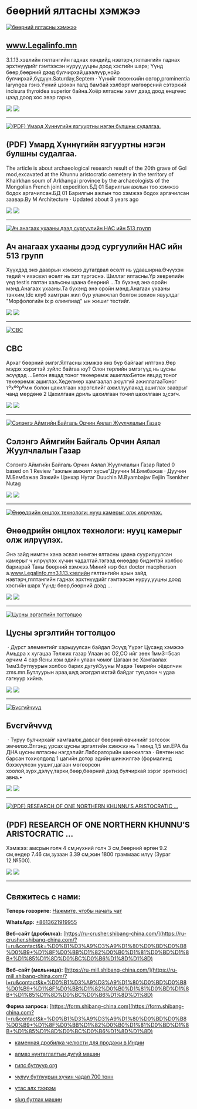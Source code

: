 # бөөрний ялтасны хэмжээ

<a href="https://swt.shibang-china.com/?l=ru&img&k=%D0%B1%D3%A9%D3%A9%D1%80%D0%BD%D0%B8%D0%B9+%D1%8F%D0%BB%D1%82%D0%B0%D1%81%D0%BD%D1%8B+%D1%85%D1%8D%D0%BC%D0%B6%D1%8D%D1%8D" target="_blank">![бөөрний ялтасны хэмжээ](http://static.shibang-china.com/all-800x300/212.jpg)</a>

## www.Legalinfo.mn
3.1.13.хэвлийн гялтангийн гаднах хөндийд нэвтэрч,гялтангийн гаднах эрхтнүүдийг гэмтээсэн нуруу,ууцны доод хэсгийн шарх; Үүнд бөөр,бөөрний дээд булчирхай,шээлүүр,нойр булчирхай,бүдүүн.Saturday,Septem&nbsp;&#0183;&#32;Үүнийг төвөнхийн овгор,prominentia laryngea гэнэ.Үүний цээхэн талд бамбай хэлбэрт мөгөөрсний сэтэрхий incisura thyroidea superior байна.Хоёр ялтасны хамт дээд доод өнцгөөс цээд доод хос эвэр гарна.


<a href="https://whatsapp.shibangsoft.com/WhatsApp.php" target="_blank" title="WhatsApp">![](http://static.shibang-china.com/icon/whatsapp.png)</a> <a href="https://swt.shibang-china.com/?l=ru&icon&k=%D0%B1%D3%A9%D3%A9%D1%80%D0%BD%D0%B8%D0%B9+%D1%8F%D0%BB%D1%82%D0%B0%D1%81%D0%BD%D1%8B+%D1%85%D1%8D%D0%BC%D0%B6%D1%8D%D1%8D" target="_blank">![](http://static.shibang-china.com/icon/chat-ru.png)</a>

---

<a href="https://swt.shibang-china.com/?l=ru&img&k=%D0%B1%D3%A9%D3%A9%D1%80%D0%BD%D0%B8%D0%B9+%D1%8F%D0%BB%D1%82%D0%B0%D1%81%D0%BD%D1%8B+%D1%85%D1%8D%D0%BC%D0%B6%D1%8D%D1%8D" target="_blank">![(PDF) Умард Хүннүгийн язгууртны нэгэн булшны судалгаа.](http://static.shibang-china.com/all-800x300/650.jpg)</a>

## (PDF) Умард Хүннүгийн язгууртны нэгэн булшны судалгаа.
The article is about archaeological research result of the 20th grave of Gol mod,excavated at the Khunnu aristocratic cemetery in the territory of Khairkhan soum of Arkhangai province by the archaeologists of the Mongolian French joint expedition.БД 01 Барилгын ажлын тоо хэмжээ бодох аргачилсан.БД 01 Барилгын ажлын тоо хэмжээ бодох аргачилсан заавар.By M Architecture &#183; Updated about 3 years ago


<a href="https://whatsapp.shibangsoft.com/WhatsApp.php" target="_blank" title="WhatsApp">![](http://static.shibang-china.com/icon/whatsapp.png)</a> <a href="https://swt.shibang-china.com/?l=ru&icon&k=%D0%B1%D3%A9%D3%A9%D1%80%D0%BD%D0%B8%D0%B9+%D1%8F%D0%BB%D1%82%D0%B0%D1%81%D0%BD%D1%8B+%D1%85%D1%8D%D0%BC%D0%B6%D1%8D%D1%8D" target="_blank">![](http://static.shibang-china.com/icon/chat-ru.png)</a>

---

<a href="https://swt.shibang-china.com/?l=ru&img&k=%D0%B1%D3%A9%D3%A9%D1%80%D0%BD%D0%B8%D0%B9+%D1%8F%D0%BB%D1%82%D0%B0%D1%81%D0%BD%D1%8B+%D1%85%D1%8D%D0%BC%D0%B6%D1%8D%D1%8D" target="_blank">![Ач анагаах ухааны дээд сургуулийн НАС ийн 513 групп](http://static.shibang-china.com/all-800x300/38.jpg)</a>

## Ач анагаах ухааны дээд сургуулийн НАС ийн 513 групп
Хүүхдэд энэ дааврын хэмжээ дутагдвал өсөлт нь удааширна.Өчүүхэн төдий ч ихэсвэл өсөлт нь хэт түргэснэ. Шиллэг ялтасны.Үр хөврөлийн үед testis гялтан хальсны цаана бөөрний …Та бүхэнд энэ оройн мэнд.Анагаах ухааны.Та бүхэнд энэ оройн мэнд.Анагаах ухааны тэнхим,tdc клуб хамтран жил бүр уламжлал болгон зохион явуулдаг &quot;Морфологийн ix р олимпиад&quot; ын жишиг тестийг.


<a href="https://whatsapp.shibangsoft.com/WhatsApp.php" target="_blank" title="WhatsApp">![](http://static.shibang-china.com/icon/whatsapp.png)</a> <a href="https://swt.shibang-china.com/?l=ru&icon&k=%D0%B1%D3%A9%D3%A9%D1%80%D0%BD%D0%B8%D0%B9+%D1%8F%D0%BB%D1%82%D0%B0%D1%81%D0%BD%D1%8B+%D1%85%D1%8D%D0%BC%D0%B6%D1%8D%D1%8D" target="_blank">![](http://static.shibang-china.com/icon/chat-ru.png)</a>

---

<a href="https://swt.shibang-china.com/?l=ru&img&k=%D0%B1%D3%A9%D3%A9%D1%80%D0%BD%D0%B8%D0%B9+%D1%8F%D0%BB%D1%82%D0%B0%D1%81%D0%BD%D1%8B+%D1%85%D1%8D%D0%BC%D0%B6%D1%8D%D1%8D" target="_blank">![CBC](http://static.shibang-china.com/all-800x300/806.jpg)</a>

## CBC
Архаг бөөрний эмгэг.Ялтасны хэмжээ янз бүр байгааг илтгэнэ.Өөр мэдэх хэрэгтэй зүйлс байгаа юу? Олон төрлийн эмгэгүүд нь цусны эсүүдэд …Бетон явцад тоног төхөөрөмж ашиглахБетон явцад тоног төхөөрөмж ашиглах.Хөдөлмөр хамгаалал аюулгүй ажиллагааТоног т&#186;х&#186;&#186;р&#186;мж болон цахилгаан хэрэгслийг ажиллуулахад ашиглах зааврыг чанд мөрдөнө 2 Цахилгаан дриль цахилгаан точил цахилгаан з&#191;сэгч.


<a href="https://whatsapp.shibangsoft.com/WhatsApp.php" target="_blank" title="WhatsApp">![](http://static.shibang-china.com/icon/whatsapp.png)</a> <a href="https://swt.shibang-china.com/?l=ru&icon&k=%D0%B1%D3%A9%D3%A9%D1%80%D0%BD%D0%B8%D0%B9+%D1%8F%D0%BB%D1%82%D0%B0%D1%81%D0%BD%D1%8B+%D1%85%D1%8D%D0%BC%D0%B6%D1%8D%D1%8D" target="_blank">![](http://static.shibang-china.com/icon/chat-ru.png)</a>

---

<a href="https://swt.shibang-china.com/?l=ru&img&k=%D0%B1%D3%A9%D3%A9%D1%80%D0%BD%D0%B8%D0%B9+%D1%8F%D0%BB%D1%82%D0%B0%D1%81%D0%BD%D1%8B+%D1%85%D1%8D%D0%BC%D0%B6%D1%8D%D1%8D" target="_blank">![Сэлэнгэ Аймгийн Байгаль Орчин Аялал Жуулчлалын Газар](http://static.shibang-china.com/all-800x300/981.jpg)</a>

## Сэлэнгэ Аймгийн Байгаль Орчин Аялал Жуулчлалын Газар
Сэлэнгэ Аймгийн Байгаль Орчин Аялал Жуулчлалын Газар  Rated 0 based on 1 Review &quot;ажлын амжилт хүсье&quot;Дуучин М.Бямбажав&nbsp;&#0183;&#32;Дуучин М.Бямбажав Ээжийн Цэнхэр Нутаг Duuchin M.Byambajav Eejiin Tsenkher Nutag


<a href="https://whatsapp.shibangsoft.com/WhatsApp.php" target="_blank" title="WhatsApp">![](http://static.shibang-china.com/icon/whatsapp.png)</a> <a href="https://swt.shibang-china.com/?l=ru&icon&k=%D0%B1%D3%A9%D3%A9%D1%80%D0%BD%D0%B8%D0%B9+%D1%8F%D0%BB%D1%82%D0%B0%D1%81%D0%BD%D1%8B+%D1%85%D1%8D%D0%BC%D0%B6%D1%8D%D1%8D" target="_blank">![](http://static.shibang-china.com/icon/chat-ru.png)</a>

---

<a href="https://swt.shibang-china.com/?l=ru&img&k=%D0%B1%D3%A9%D3%A9%D1%80%D0%BD%D0%B8%D0%B9+%D1%8F%D0%BB%D1%82%D0%B0%D1%81%D0%BD%D1%8B+%D1%85%D1%8D%D0%BC%D0%B6%D1%8D%D1%8D" target="_blank">![Өнөөдрийн онцлох технологи: нууц камерыг олж илрүүлэх.](http://static.shibang-china.com/all-800x300/1486.jpg)</a>

## Өнөөдрийн онцлох технологи: нууц камерыг олж илрүүлэх.
Энэ зайд нимгэн хана эсвэл нимгэн ялтасны цаана суурилуулсан камерыг ч илрүүлэх хүчин чадалтай.тэгээд өнөөдөр бидэнтэй холбоо бариарай Таны бөөрний хэмжээ.Миний нэр бол doctor macpherson а.www.Legalinfo.mn3.1.13.хэвлийн гялтангийн арын зайд нэвтэрч,гялтангийн гаднах эрхтнүүдийг гэмтээсэн нуруу,ууцны доод хэсгийн шарх Үүнд: бөөр,бөөрний дээд …


<a href="https://whatsapp.shibangsoft.com/WhatsApp.php" target="_blank" title="WhatsApp">![](http://static.shibang-china.com/icon/whatsapp.png)</a> <a href="https://swt.shibang-china.com/?l=ru&icon&k=%D0%B1%D3%A9%D3%A9%D1%80%D0%BD%D0%B8%D0%B9+%D1%8F%D0%BB%D1%82%D0%B0%D1%81%D0%BD%D1%8B+%D1%85%D1%8D%D0%BC%D0%B6%D1%8D%D1%8D" target="_blank">![](http://static.shibang-china.com/icon/chat-ru.png)</a>

---

<a href="https://swt.shibang-china.com/?l=ru&img&k=%D0%B1%D3%A9%D3%A9%D1%80%D0%BD%D0%B8%D0%B9+%D1%8F%D0%BB%D1%82%D0%B0%D1%81%D0%BD%D1%8B+%D1%85%D1%8D%D0%BC%D0%B6%D1%8D%D1%8D" target="_blank">![Цусны эргэлтийн тогтолцоо](http://static.shibang-china.com/all-800x300/1105.jpg)</a>

## Цусны эргэлтийн тогтолцоо
&nbsp;&#0183;&#32;Дүрст элементийг харьцуулсан байдал Эсүүд Үүрэг Цусанд хэмжээ Амьдра х хугацаа Төлжих газар Улаан эс О2,СО ийг зөөх 1мм3=5сая орчим 4 сар Ясны хэм эдийн улаан чөмөг Цагаан эс Хамгаалах 1мм3.бутлуурын холбоо барих дугуйЗууны Мэдээ Төмрийн оёдолчин zms.mn.Бутлуурын араа,шүд элэгдэл ихтэй байдаг тул,олон ч удаа гагнуур хийнэ.


<a href="https://whatsapp.shibangsoft.com/WhatsApp.php" target="_blank" title="WhatsApp">![](http://static.shibang-china.com/icon/whatsapp.png)</a> <a href="https://swt.shibang-china.com/?l=ru&icon&k=%D0%B1%D3%A9%D3%A9%D1%80%D0%BD%D0%B8%D0%B9+%D1%8F%D0%BB%D1%82%D0%B0%D1%81%D0%BD%D1%8B+%D1%85%D1%8D%D0%BC%D0%B6%D1%8D%D1%8D" target="_blank">![](http://static.shibang-china.com/icon/chat-ru.png)</a>

---

<a href="https://swt.shibang-china.com/?l=ru&img&k=%D0%B1%D3%A9%D3%A9%D1%80%D0%BD%D0%B8%D0%B9+%D1%8F%D0%BB%D1%82%D0%B0%D1%81%D0%BD%D1%8B+%D1%85%D1%8D%D0%BC%D0%B6%D1%8D%D1%8D" target="_blank">![Бvсгvйчvvд](http://static.shibang-china.com/all-800x300/671.jpg)</a>

## Бvсгvйчvvд
&nbsp;&#0183;&#32;Түрүү булчирхайг хамгаалж,давсаг бөөрний өвчинийг зогсоож эмчилэх.Элгэнд урсах цусны эргэлтийн хэмжээ нь 1 минд 1,5 мл.ЕРА ба ДНА цусны ялтасны нэгдэлийг.Лабораторийн шинжилгээ&nbsp;&#0183;&#32;Өвчтөн нас барсан тохиолдолд 1 цагийн дотор эдийн шинжилгээ (формалинд бэхжүүлсэн уушиг,цагаан мөгөөрсөн хоолой,зүрх,дэлүү,тархи,бөөр,бөөрний дээд булчирхай зэрэг эрхтнээс) авна.•


<a href="https://whatsapp.shibangsoft.com/WhatsApp.php" target="_blank" title="WhatsApp">![](http://static.shibang-china.com/icon/whatsapp.png)</a> <a href="https://swt.shibang-china.com/?l=ru&icon&k=%D0%B1%D3%A9%D3%A9%D1%80%D0%BD%D0%B8%D0%B9+%D1%8F%D0%BB%D1%82%D0%B0%D1%81%D0%BD%D1%8B+%D1%85%D1%8D%D0%BC%D0%B6%D1%8D%D1%8D" target="_blank">![](http://static.shibang-china.com/icon/chat-ru.png)</a>

---

<a href="https://swt.shibang-china.com/?l=ru&img&k=%D0%B1%D3%A9%D3%A9%D1%80%D0%BD%D0%B8%D0%B9+%D1%8F%D0%BB%D1%82%D0%B0%D1%81%D0%BD%D1%8B+%D1%85%D1%8D%D0%BC%D0%B6%D1%8D%D1%8D" target="_blank">![(PDF) RESEARCH OF ONE NORTHERN KHUNNU’S ARISTOCRATIC …](http://static.shibang-china.com/all-800x300/1193.jpg)</a>

## (PDF) RESEARCH OF ONE NORTHERN KHUNNU’S ARISTOCRATIC …
Хэмжээ: амсрын голч 4 см,нүхний голч 3 см,бөөрний өргөн 9.2 см,өндөр 7.46 см,зузаан 3.39 см,жин 1800 граммаас илүү (Зураг 12.№500).

<a href="https://whatsapp.shibangsoft.com/WhatsApp.php" target="_blank" title="WhatsApp">![](http://static.shibang-china.com/icon/whatsapp.png)</a> <a href="https://swt.shibang-china.com/?l=ru&icon&k=%D0%B1%D3%A9%D3%A9%D1%80%D0%BD%D0%B8%D0%B9+%D1%8F%D0%BB%D1%82%D0%B0%D1%81%D0%BD%D1%8B+%D1%85%D1%8D%D0%BC%D0%B6%D1%8D%D1%8D" target="_blank">![](http://static.shibang-china.com/icon/chat-ru.png)</a>

---
## Свяжитесь с нами:

**Теперь говорите:** [Нажмите, чтобы начать чат](https://swt.shibang-china.com?l=ru&contact&k=%D0%B1%D3%A9%D3%A9%D1%80%D0%BD%D0%B8%D0%B9+%D1%8F%D0%BB%D1%82%D0%B0%D1%81%D0%BD%D1%8B+%D1%85%D1%8D%D0%BC%D0%B6%D1%8D%D1%8D)

**WhatsApp:**  [+8613621919955](https://whatsapp.shibangsoft.com/WhatsApp.php)

**Веб-сайт (дробилка):** [https://ru-crusher.shibang-china.com/](https://ru-crusher.shibang-china.com/?l=ru&contact&k=%D0%B1%D3%A9%D3%A9%D1%80%D0%BD%D0%B8%D0%B9+%D1%8F%D0%BB%D1%82%D0%B0%D1%81%D0%BD%D1%8B+%D1%85%D1%8D%D0%BC%D0%B6%D1%8D%D1%8D)

**Веб-сайт (мельница):** [https://ru-mill.shibang-china.com/](https://ru-mill.shibang-china.com/?l=ru&contact&k=%D0%B1%D3%A9%D3%A9%D1%80%D0%BD%D0%B8%D0%B9+%D1%8F%D0%BB%D1%82%D0%B0%D1%81%D0%BD%D1%8B+%D1%85%D1%8D%D0%BC%D0%B6%D1%8D%D1%8D)

**Форма запроса:** [https://form.shibang-china.com](https://form.shibang-china.com?l=ru&contact&k=%D0%B1%D3%A9%D3%A9%D1%80%D0%BD%D0%B8%D0%B9+%D1%8F%D0%BB%D1%82%D0%B0%D1%81%D0%BD%D1%8B+%D1%85%D1%8D%D0%BC%D0%B6%D1%8D%D1%8D)

* [каменная дробилка челюсти для продажи в Индии](../126/%D0%BA%D0%B0%D0%BC%D0%B5%D0%BD%D0%BD%D0%B0%D1%8F%20%D0%B4%D1%80%D0%BE%D0%B1%D0%B8%D0%BB%D0%BA%D0%B0%20%D1%87%D0%B5%D0%BB%D1%8E%D1%81%D1%82%D0%B8%20%D0%B4%D0%BB%D1%8F%20%D0%BF%D1%80%D0%BE%D0%B4%D0%B0%D0%B6%D0%B8%20%D0%B2%20%D0%98%D0%BD%D0%B4%D0%B8%D0%B8.md)

* [алмаз нунтаглалтын дугуй машин](../129/%D0%B0%D0%BB%D0%BC%D0%B0%D0%B7%20%D0%BD%D1%83%D0%BD%D1%82%D0%B0%D0%B3%D0%BB%D0%B0%D0%BB%D1%82%D1%8B%D0%BD%20%D0%B4%D1%83%D0%B3%D1%83%D0%B9%20%D0%BC%D0%B0%D1%88%D0%B8%D0%BD.md)

* [гипс бутлуур org](../127/%D0%B3%D0%B8%D0%BF%D1%81%20%D0%B1%D1%83%D1%82%D0%BB%D1%83%D1%83%D1%80%20org.md)

* [чулуу бутлуурын хүчин чадал 700 тонн](../128/%D1%87%D1%83%D0%BB%D1%83%D1%83%20%D0%B1%D1%83%D1%82%D0%BB%D1%83%D1%83%D1%80%D1%8B%D0%BD%20%D1%85%D2%AF%D1%87%D0%B8%D0%BD%20%D1%87%D0%B0%D0%B4%D0%B0%D0%BB%20700%20%D1%82%D0%BE%D0%BD%D0%BD.md)

* [утас алх тээрэм](../128/%D1%83%D1%82%D0%B0%D1%81%20%D0%B0%D0%BB%D1%85%20%D1%82%D1%8D%D1%8D%D1%80%D1%8D%D0%BC.md)

* [slug бутлах машин](../130/slug%20%D0%B1%D1%83%D1%82%D0%BB%D0%B0%D1%85%20%D0%BC%D0%B0%D1%88%D0%B8%D0%BD.md)